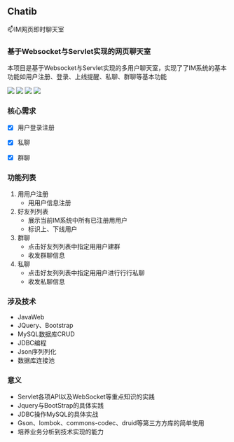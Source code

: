 ## Chatib

📫IM网页即时聊天室

### 基于Websocket与Servlet实现的网页聊天室

本项目是基于Websocket与Servlet实现的多用户聊天室，实现了了IM系统的基本功能如用户注册、登录、上线提醒、私聊、群聊等基本功能

   ![](https://iqqcode-blog.oss-cn-beijing.aliyuncs.com/imgs01/20200826090304.png) ![](https://iqqcode-blog.oss-cn-beijing.aliyuncs.com/imgs01/20200826090627.png) ![](https://iqqcode-blog.oss-cn-beijing.aliyuncs.com/imgs01/20200826090801.png) ![](https://iqqcode-blog.oss-cn-beijing.aliyuncs.com/imgs01/20200826090957.png)

### 核心需求

- [x]  用户登录注册

- [x] 私聊

- [x] 群聊

### 功能列表

1. ⽤用户注册
    - ⽤用户信息注册
2. 好友列列表
    - 展示当前IM系统中所有已注册⽤用户
    - 标识上、下线用户
3. 群聊
    - 点击好友列列表中指定⽤用户建群
    - 收发群聊信息
4. 私聊
    - 点击好友列列表中指定⽤用户进⾏行行私聊
    - 收发私聊信息

### 涉及技术

- JavaWeb
- JQuery、Bootstrap
- MySQL数据库CRUD
- JDBC编程
- Json序列列化
- 数据库连接池

### 意义

- Servlet各项API以及WebSocket等重点知识的实践
- Jquery与BootStrap的具体实践
- JDBC操作MySQL的具体实战
- Gson、lombok、commons-codec、druid等第三⽅方库的简单使用
- 培养业务分析到技术实现的能⼒
